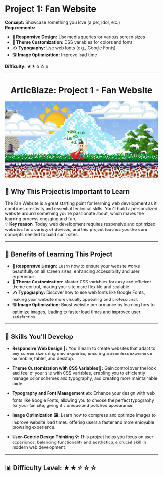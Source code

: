 # Project 1: Fan Website


**Concept:** Showcase something you love (a pet, idol, etc.)  
**Requirements:**
- 📱 **Responsive Design:** Use media queries for various screen sizes
- 🎨 **Theme Customization:** CSS variables for colors and fonts
- ✍️ **Typography:** Use web fonts (e.g., Google Fonts)
- 🖼️ **Image Optimization:** Improve load time


**Difficulty:** ★★☆☆☆


---

<h1 align="center">ArticBlaze: Project 1 - Fan Website</h1>

<div style="align: center;">
  <img src="https://github.com/PUP-MSC-Web-Development/ArcticBlaze/blob/main/assets/MSC%20web%20development_20241013_185749_0000.png" alt="Banner Placeholder - Welcome Image">
</div>

## 🚀 Why This Project is Important to Learn

The Fan Website is a great starting point for learning web development as it combines creativity and essential technical skills. You'll build a personalized website around something you're passionate about, which makes the learning process engaging and fun.  
💡 **Key reason:** Today, web development requires responsive and optimized websites for a variety of devices, and this project teaches you the core concepts needed to build such sites.

---

## 🎯 Benefits of Learning This Project

- 📱 **Responsive Design:** Learn how to ensure your website works beautifully on all screen sizes, enhancing accessibility and user experience.
- 🎨 **Theme Customization:** Master CSS variables for easy and efficient theme control, making your site more flexible and scalable.
- ✍️ **Typography:** Discover how to use web fonts like Google Fonts, making your website more visually appealing and professional.
- 🖼️ **Image Optimization:** Boost website performance by learning how to optimize images, leading to faster load times and improved user satisfaction.

---

## 🔧 Skills You'll Develop

- **Responsive Web Design 📱:** You'll learn to create websites that adapt to any screen size using media queries, ensuring a seamless experience on mobile, tablet, and desktop.
  
- **Theme Customization with CSS Variables 🎨:** Gain control over the look and feel of your site with CSS variables, enabling you to efficiently manage color schemes and typography, and creating more maintainable code.
  
- **Typography and Font Management ✍️:** Enhance your design with web fonts like Google Fonts, allowing you to choose the perfect typography for your fan site, giving it a unique and polished appearance.
  
- **Image Optimization 🖼️:** Learn how to compress and optimize images to improve website load times, offering users a faster and more enjoyable browsing experience.
  
- **User-Centric Design Thinking 💡:** This project helps you focus on user experience, balancing functionality and aesthetics, a crucial skill in modern web development.

---

## 📊 Difficulty Level: ★★☆☆☆


